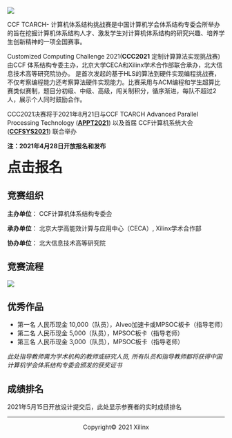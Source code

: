 <!--# CCF TCARCH- Customized Computing Challenge 2021 !-->

![](./images/cover_new2.JPG)

CCF TCARCH- 计算机体系结构挑战赛是中国计算机学会体系结构专委会所举办的旨在挖掘计算机体系结构人才、激发学生对计算机体系结构的研究兴趣、培养学生创新精神的一项全国赛事。

Customized Computing Challenge 2021(**CCC2021** 定制计算算法实现挑战赛)由CCF 体系结构专委主办，北京大学CECA和Xilinx学术合作部联合承办，北大信息技术高等研究院协办。
是首次发起的基于HLS的算法到硬件实现编程挑战赛，不仅考察编程能力还考察算法硬件实现能力。比赛采用与ACM编程和学生超算比赛类似赛制，题目分初级、中级、高级，闯关制积分，循序渐进，每队不超过2人，展示个人同时鼓励合作。

CCC2021决赛将于2021年8月21日与CCF TCARCH Advanced Parallel Processing Technology ([**APPT2021**](https://appt2021.github.io/)) 以及首届 CCF计算机系统大会 ([**CCFSYS2021**](http://ccfsys2021.zhejianglab.com/index.html)) 联合举办

**注：2021年4月28日开放报名和发布**

<a href="https://xupsh.github.io/ccc2021/upload.html"><font size="6" ><strong>点击报名</strong></font></a>


## 竞赛组织

**主办单位**： CCF计算机体系结构专委会

**承办单位**： 北京大学高能效计算与应用中心（CECA）, Xilinx学术合作部

**协办单位**： 北大信息技术高等研究院

## 竞赛流程

![](./images/timeline.png)

## 优秀作品

- 第一名 人民币现金 10,000（队员），Alveo加速卡或MPSOC板卡（指导老师）
- 第二名 人民币现金 5,000（队员），MPSOC板卡（指导老师）
- 第三名 人民币现金 3,000（队员），MPSOC板卡（指导老师）

*此处指导教师需为学术机构的教师或研究人员, 所有队员和指导教师都将获得中国计算机学会体系结构专委会颁发的获奖证书*


## 成绩排名

2021年5月15日开放设计提交后，此处显示参赛者的实时成绩排名

---------------------------------------
<p align="center">Copyright&copy; 2021 Xilinx</p>
